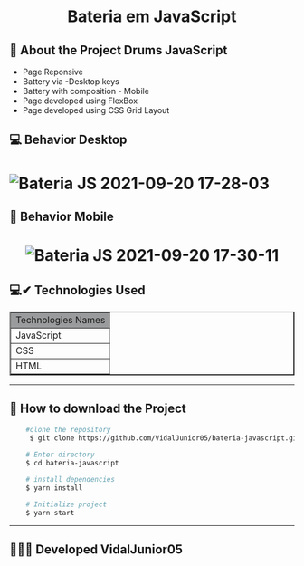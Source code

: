<h1 align="center">
    Bateria em JavaScript
</h1>

## 📒 About the Project Drums JavaScript 
<ul>
    <li>Page Reponsive</li>
    <li>Battery via -Desktop keys </li>
    <li>Battery with composition - Mobile</li>
    <li>Page developed using FlexBox</li>
    <li>Page developed using CSS Grid Layout</li>
</ul>

## 💻 Behavior Desktop

<h1>

![Bateria JS 2021-09-20 17-28-03](https://user-images.githubusercontent.com/84291331/134071608-5c2c658e-676c-4263-8f70-16e8dc4df52b.gif)

</h1>

## 📱  Behavior Mobile

<h1 align="center">

![Bateria JS 2021-09-20 17-30-11](https://user-images.githubusercontent.com/84291331/134072174-98a03447-dc76-4b3a-8f3f-02eb1302ca0f.gif)


</h1>
 
 ##  💻✔ Technologies Used

<table border="2" width="200px">
    <tr>
        <td bgcolor="#9a9b9c">Technologies Names</td>
    </tr>
    <tr>
        <td>JavaScript</td>
    </td>
    <tr>
        <td>CSS</td>
    </td>
    <tr>
        <td>HTML</td>
    </td>
</table>

---


## 📁 How to download the Project 
```bash 
    #clone the repository
     $ git clone https://github.com/VidalJunior05/bateria-javascript.git
    
    # Enter directory
    $ cd bateria-javascript

    # install dependencies
    $ yarn install

    # Initialize project
    $ yarn start
``` 

--- 

## 👨‍💻🔰  Developed VidalJunior05